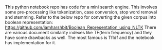 This python notebook repo has code for a mini search engine. This involves some pre-processing like tokenization, case conversion, stop word removal and stemming. Refer to the below repo for converting the given corpus into boolean representation:
https://github.com/iamharshbit/Boolean_Representation_using_NLTK
There are various document similarity indexes like TF(term frequency) and they have some drawbacks as well. The most famous is TfIdf and the notebook has implementation for it.